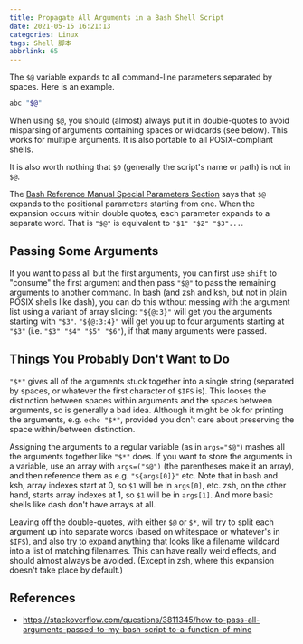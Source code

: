 ```yaml
---
title: Propagate All Arguments in a Bash Shell Script
date: 2021-05-15 16:21:13
categories: Linux
tags: Shell 脚本
abbrlink: 65
---
```

The `$@` variable expands to all command-line parameters separated by spaces. Here is an example.

```sh
abc "$@"
```

When using `$@`, you should (almost) always put it in double-quotes to avoid misparsing of arguments containing spaces or wildcards (see below). This works for multiple arguments. It is also portable to all POSIX-compliant shells.

It is also worth nothing that `$0` (generally the script's name or path) is not in `$@`.

The [Bash Reference Manual Special Parameters Section](https://www.gnu.org/software/bash/manual/bash.html#Special-Parameters) says that `$@` expands to the positional parameters starting from one. When the expansion occurs within double quotes, each parameter expands to a separate word. That is `"$@"` is equivalent to `"$1" "$2" "$3"...`.

<!-- more -->

## Passing Some Arguments

If you want to pass all but the first arguments, you can first use `shift` to "consume" the first argument and then pass `"$@"` to pass the remaining arguments to another command. In bash (and zsh and ksh, but not in plain POSIX shells like dash), you can do this without messing with the argument list using a variant of array slicing: `"${@:3}"` will get you the arguments starting with `"$3"`. `"${@:3:4}"` will get you up to four arguments starting at `"$3"` (i.e. `"$3" "$4" "$5" "$6"`), if that many arguments were passed.

## Things You Probably Don't Want to Do

`"$*"` gives all of the arguments stuck together into a single string (separated by spaces, or whatever the first character of `$IFS` is). This looses the distinction between spaces within arguments and the spaces between arguments, so is generally a bad idea. Although it might be ok for printing the arguments, e.g. `echo "$*"`, provided you don't care about preserving the space within/between distinction.

Assigning the arguments to a regular variable (as in `args="$@"`) mashes all the arguments together like `"$*"` does. If you want to store the arguments in a variable, use an array with `args=("$@")` (the parentheses make it an array), and then reference them as e.g. `"${args[0]}"` etc. Note that in bash and ksh, array indexes start at 0, so `$1` will be in `args[0]`, etc. zsh, on the other hand, starts array indexes at 1, so `$1` will be in `args[1]`. And more basic shells like dash don't have arrays at all.

Leaving off the double-quotes, with either `$@` or `$*`, will try to split each argument up into separate words (based on whitespace or whatever's in `$IFS`), and also try to expand anything that looks like a filename wildcard into a list of matching filenames. This can have really weird effects, and should almost always be avoided. (Except in zsh, where this expansion doesn't take place by default.)

## References

- https://stackoverflow.com/questions/3811345/how-to-pass-all-arguments-passed-to-my-bash-script-to-a-function-of-mine
